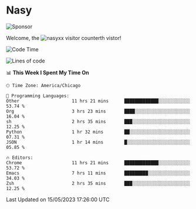 # Nasy

<!--
<p align="center">
<img height="200" src="https://github-readme-stats.vercel.app/api?username=nasyxx&count_private=true&show_icons=true&theme=dracula&include_all_commits=true"/>
<img height="200" src="https://github-readme-stats.vercel.app/api/top-langs/?username=nasyxx&theme=dracula&hide=html,jupyter+notebook&count_private=true&show_icons=true"/>
</p>

  
----------------
-->

![Sponsor](https://img.shields.io/static/v1.svg?label=Sponsor&message=%E2%9D%A4&logo=GitHub&style=flat&color=pink)
 
Welcome, the ![nasyxx visitor counter](https://count.getloli.com/get/@nasyxx?theme=rule34)th vistor!
 
<!--START_SECTION:waka-->
![Code Time](http://img.shields.io/badge/Code%20Time-3%2C516%20hrs%2033%20mins-blue)

![Lines of code](https://img.shields.io/badge/From%20Hello%20World%20I%27ve%20Written-6.2%20million%20lines%20of%20code-blue)

📊 **This Week I Spent My Time On** 

```text
🕑︎ Time Zone: America/Chicago

💬 Programming Languages: 
Other                    11 hrs 21 mins      █████████████░░░░░░░░░░░░   53.74 % 
Org                      3 hrs 23 mins       ████░░░░░░░░░░░░░░░░░░░░░   16.04 % 
sh                       2 hrs 35 mins       ███░░░░░░░░░░░░░░░░░░░░░░   12.25 % 
Python                   1 hr 32 mins        ██░░░░░░░░░░░░░░░░░░░░░░░   07.31 % 
JSON                     1 hr 14 mins        █░░░░░░░░░░░░░░░░░░░░░░░░   05.85 % 

🔥 Editors: 
Chrome                   11 hrs 21 mins      █████████████░░░░░░░░░░░░   53.72 % 
Emacs                    7 hrs 11 mins       █████████░░░░░░░░░░░░░░░░   34.03 % 
Zsh                      2 hrs 35 mins       ███░░░░░░░░░░░░░░░░░░░░░░   12.25 % 
```


 Last Updated on 15/05/2023 17:26:00 UTC
<!--END_SECTION:waka-->

<!-- ![visitors](https://visitor-badge.laobi.icu/badge?page_id=nasyxx.nasyxx) -->
